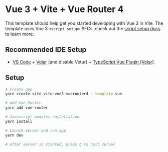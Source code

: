 # Vue 3 + Vite + Vue Router 4

This template should help get you started developing with Vue 3 in Vite. The template uses Vue 3 `<script setup>` SFCs, check out the [script setup docs](https://v3.vuejs.org/api/sfc-script-setup.html#sfc-script-setup) to learn more.

## Recommended IDE Setup

- [VS Code](https://code.visualstudio.com/) + [Volar](https://marketplace.visualstudio.com/items?itemName=Vue.volar) (and disable Vetur) + [TypeScript Vue Plugin (Volar)](https://marketplace.visualstudio.com/items?itemName=Vue.vscode-typescript-vue-plugin).

## Setup

```sh
# Create app
yarn create vite vite-vue3-vuerouter4 --template vue

# Add Vue Router
yarn add vue-router

# Javascript modules installation
yarn install

# Launch server and run app
yarn dev

# After server is started, press q to quit server
```